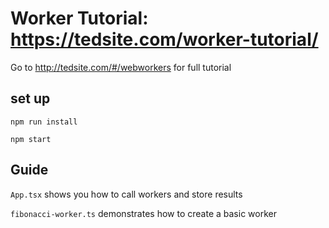 # Worker Tutorial: https://tedsite.com/worker-tutorial/

Go to http://tedsite.com/#/webworkers for full tutorial

## set up

`npm run install`

`npm start`

## Guide

`App.tsx` shows you how to call workers and store results

`fibonacci-worker.ts` demonstrates how to create a basic worker 